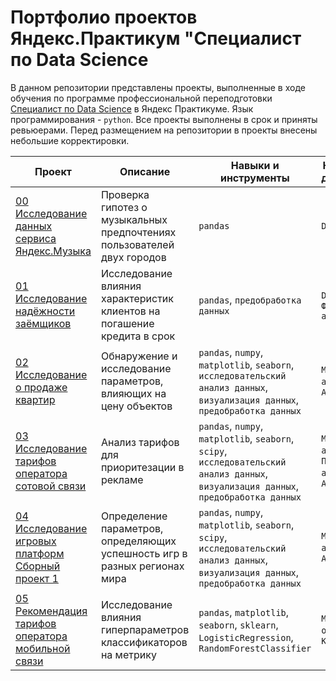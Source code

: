 # Портфолио проектов Яндекс.Практикум "Специалист по Data Science

В данном репозитории представлены проекты, выполненные в ходе обучения по программе профессиональной переподготовки [Специалист по Data Science](https://practicum.yandex.ru/data-scientist/) в Яндекс Практикуме. Язык программирования - `python`. Все проекты выполнены в срок и приняты ревьюерами. Перед размещением на репозитории в проекты внесены небольшие корректировки.
<!--
## Сертификат ([Русский](https://tinyurl.com/bp874ytn) | [English](https://tinyurl.com/2aspuaku))

![](https://raw.githubusercontent.com/AleksandrGlazunov/Yandex_Pracitcum/main/%D1%81%D0%B5%D1%80%D1%82%D0%B8%D1%84%D0%B8%D0%BA%D0%B0%D1%82/logo.png)
-->

| **Проект**  | **Описание** |   **Навыки и инструменты** |    **Напралвение деятельности**    |
| --- | --- | --- | --- |
|[00 Исследование данных сервиса Яндекс.Музыка](http://tinyurl.com/mskea8rw)  | Проверка гипотез о музыкальных предпочтениях пользователей двух городов  | `pandas` | `Data Analyst`| 
|[01 Исследование надёжности заёмщиков](http://tinyurl.com/3mtr8c2n) | Исследование влияния характеристик клиентов на погашение кредита в срок |`pandas`, `предобработка данных`|`Data Analyst`, `Финансовый аналитик` |
|[02 Исследование о продаже квартир](http://tinyurl.com/4nt3j8pu) | Обнаружение и исследование параметров, влияющих на цену объектов | `pandas`, `numpy`, `matplotlib`, `seaborn`, `исследовательский анализ данных`, `визуализация данных`, `предобработка данных` | `Маркетинг-аналатик`, `Data Analyst`|
|[03 Исследование тарифов оператора сотовой связи](http://tinyurl.com/s52r7pjw) | Анализ тарифов для приоритезации в рекламе | `pandas`, `numpy`, `matplotlib`, `seaborn`, `scipy`, `исследовательский анализ данных`, `визуализация данных`, `предобработка данных` |  `Маркетинг-аналатик`, `Продуктовый аналитик`, `Data Analyst`|
|[04 Исследование игровых платформ <br> Сборный проект 1](http://tinyurl.com/3sn4safn) | Определение параметров, определяющих успешность игр в разных регионах мира | `pandas`, `numpy`, `matplotlib`, `seaborn`, `scipy`, `исследовательский анализ данных`, `визуализация данных`, `предобработка данных` | `Маркетинг-аналитик`, `Data Analyst` |
|[05 Рекомендация тарифов оператора мобильной связи](http://tinyurl.com/46p42w9z) | Исследование влияния гиперпараметров классификаторов на метрику | `pandas`, `matplotlib`, `seaborn`,  `sklearn`, `LogisticRegression`, `RandomForestClassifier` | `Машинное обучение`, `Классификация` |
